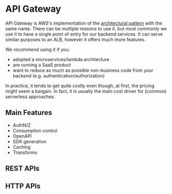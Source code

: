 # API Gateway

API Gateway is AWS's implementation of the [architectural pattern](https://freecontent.manning.com/the-api-gateway-pattern/) with the same name. There can be multiple reasons to use it, but most commonly we use it to have a single point of entry for our backend services. It can serve similar purposes to an ALB, however it offers much more features.

We recommend using it if you:

- adopted a microservices/lambda architecture
- are running a SaaS product
- want to reduce as much as possible non-business code from your backend (e.g. authentication/authorization)

In practice, it tends to get quite costly even though, at first, the pricing might seem a bargain. In fact, it is usually the main cost driver for (common) serverless approaches.

## Main Features
- AuthN/Z
- Consumption control
- OpenAPI
- SDK generation
- Caching
- Transforms


## REST APIs

## HTTP APIs
